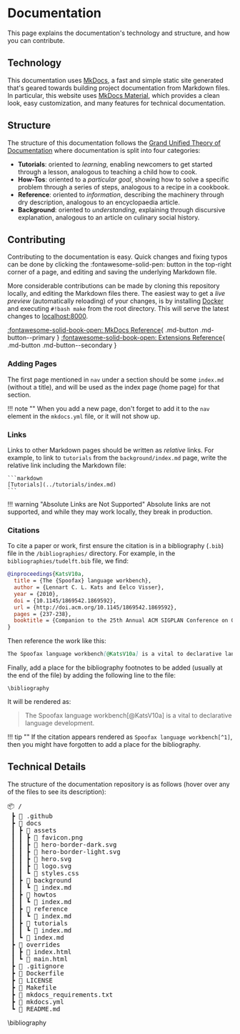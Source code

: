 # Documentation
This page explains the documentation's technology and structure, and how you can contribute.

## Technology
This documentation uses [MkDocs](https://www.mkdocs.org/), a fast and simple static site generated that's geared towards building project documentation from Markdown files. In particular, this website uses [MkDocs Material](https://squidfunk.github.io/mkdocs-material/), which provides a clean look, easy customization, and many features for technical documentation.


## Structure
The structure of this documentation follows the [Grand Unified Theory of Documentation](https://documentation.divio.com/) where documentation is split into four categories:

* **Tutorials**: oriented to *learning*, enabling newcomers to get started through a lesson, analogous to teaching a child how to cook.
* **How-Tos**: oriented to a *particular goal*, showing how to solve a specific problem through a series of steps, analogous to a recipe in a cookbook.
* **Reference**: oriented to *information*, describing the machinery through dry description, analogous to an encyclopaedia article.
* **Background**: oriented to *understanding*, explaining through discursive explanation, analogous to an article on culinary social history.


## Contributing
Contributing to the documentation is easy. Quick changes and fixing typos can be done by clicking the :fontawesome-solid-pen: button in the top-right corner of a page, and editing and saving the underlying Markdown file.

More considerable contributions can be made by cloning this repository locally, and editing the Markdown files there. The easiest way to get a _live preview_ (automatically reloading) of your changes, is by installing [Docker](https://www.docker.com/) and executing `#!bash make` from the root directory. This will serve the latest changes to [localhost:8000](http://localhost:8000/).

[:fontawesome-solid-book-open: MkDocs Reference](https://squidfunk.github.io/mkdocs-material/reference/abbreviations/){ .md-button .md-button--primary }
[:fontawesome-solid-book-open: Extensions Reference](https://facelessuser.github.io/pymdown-extensions/extensions/arithmatex/){ .md-button .md-button--secondary }


### Adding Pages
The first page mentioned in `nav` under a section should be some `index.md` (without a title), and will be used as the index page (home page) for that section.

!!! note ""
    When you add a new page, don't forget to add it to the `nav` element in the `mkdocs.yml` file, or it will not show up.



### Links
Links to other Markdown pages should be written as _relative_ links. For example, to link to `tutorials` from the `background/index.md` page, write the relative link including the Markdown file:

    ```markdown
    [Tutorials](../tutorials/index.md)
    ```

!!! warning "Absolute Links are Not Supported"
    Absolute links are not supported, and while they may work locally, they break in production.


### Citations
To cite a paper or work, first ensure the citation is in a bibliography (`.bib`) file in the `/bibliographies/` directory. For example, in the `bibliographies/tudelft.bib` file, we find:

```bib
@inproceedings{KatsV10a,
  title = {The {Spoofax} language workbench},
  author = {Lennart C. L. Kats and Eelco Visser},
  year = {2010},
  doi = {10.1145/1869542.1869592},
  url = {http://doi.acm.org/10.1145/1869542.1869592},
  pages = {237-238},
  booktitle = {Companion to the 25th Annual ACM SIGPLAN Conference on Object-Oriented Programming, Systems, Languages, and Applications, SPLASH/OOPSLA 2010, October 17-21, 2010, Reno/Tahoe, Nevada, USA},
}
```

Then reference the work like this:

```markdown
The Spoofax language workbench[@KatsV10a] is a vital to declarative language development.
```

Finally, add a place for the bibliography footnotes to be added (usually at the end of the file) by adding the following line to the file:

```
\bibliography
```

It will be rendered as:

> The Spoofax language workbench[@KatsV10a] is a vital to declarative language development.

!!! tip ""
    If the citation appears rendered as `Spoofax language workbench[^1]`, then you might have forgotten to add a place for the bibliography.


## Technical Details
The structure of the documentation repository is as follows (hover over any of the files to see its description):

<pre>
📦 /
 ┣ <span title="GitHub CI workflows">📁 .github</span>
 ┣ <span title="Documentation files">📂 docs</span>
 ┃ ┣ <span title="Images, stylesheets, and JavaScript">📂 assets</span>
 ┃ ┃ ┣ <span title="Icon shown in the browser tab">📜 favicon.png</span>
 ┃ ┃ ┣ <span title="Border on the Hero page (dark mode)">📜 hero-border-dark.svg</span>
 ┃ ┃ ┣ <span title="Border on the Hero page (light mode)">📜 hero-border-light.svg</span>
 ┃ ┃ ┣ <span title="Logo shown on the hero page">📜 hero.svg</span>
 ┃ ┃ ┣ <span title="Logo shown in the top bar">📜 logo.svg</span>
 ┃ ┃ ┗ <span title="Extra and overriding CSS styles">📜 styles.css</span>
 ┃ ┣ <span title="Background pages">📂 background</span>
 ┃ ┃ ┗ <span title="Background home page">📜 index.md</span>
 ┃ ┣ <span title="How-Tos pages">📂 howtos</span>
 ┃ ┃ ┗ <span title="How-Tos home page">📜 index.md</span>
 ┃ ┣ <span title="References pages">📂 reference</span>
 ┃ ┃ ┗ <span title="References home page">📜 index.md</span>
 ┃ ┣ <span title="Tutorials pages">📂 tutorials</span>
 ┃ ┃ ┗ <span title="Tutorials home page">📜 index.md</span>
 ┃ ┗ <span title="Hero page (home page)">📜 index.md</span>
 ┣ <span title="Theme overrides">📁 overrides</span>
 ┃ ┣ <span title="Hero template page (home page)">📜 index.html</span>
 ┃ ┗ <span title="Main template page (with metadata)">📜 main.html</span>
 ┣ <span title="Git ignore">📜 .gitignore</span>
 ┣ <span title="Dockerfile">📜 Dockerfile</span>
 ┣ <span title="License">📜 LICENSE</span>
 ┣ <span title="Makefile">📜 Makefile</span>
 ┣ <span title="MkDocs Python Requirements">📜 mkdocs_requirements.txt</span>
 ┣ <span title="MkDocs configuration">📜 mkdocs.yml</span>
 ┗ <span title="Readme">📜 README.md</span>
</pre>

\bibliography